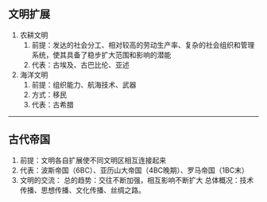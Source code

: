 ## 文明扩展
1. 农耕文明
	1. 前提：发达的社会分工、相对较高的劳动生产率、复杂的社会组织和管理系统，使其具备了稳步扩大范围和影响的潜能
	2. 代表：古埃及、古巴比伦、亚述
2. 海洋文明
	1. 前提：组织能力、航海技术、武器
	2. 方式：移民
	3. 代表：古希腊
---
## 古代帝国
1. 前提：文明各自扩展使不同文明区相互连接起来
2. 代表：波斯帝国（6BC）、亚历山大帝国（4BC晚期）、罗马帝国（1BC末）
3. 文明的交流：
	总的趋势：交往不断加强，相互影响不断扩大
	总体概况：技术传播、思想传播、文化传播、丝绸之路。